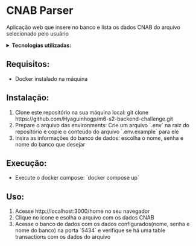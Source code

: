 # CNAB Parser
Aplicação web que insere no banco e lista os dados CNAB do arquivo selecionado pelo usuário
<details><summary><b>Tecnologias utilizadas:</b></summary>
  <ul>
    <li>Django</li>
    <li>React</li>
    <li>Postgresql</li>
    <li>Docker</li>
  </ul>
</details>

## Requisitos:
<ul>
  <li>Docker instalado na máquina</li>
</ul>

## Instalação:
<ol>
  <li>Clone este repositório na sua máquina local: git clone https://github.com/Hyaguinhogp/m6-s2-backend-challenge.git</li>
  <li>Prepare o arquivo das environments: Crie um arquivo   `.env`   na raiz do repositório e copie o conteúdo do arquivo `.env.example` para ele</li>
  <li>Insira as informações do banco de dados: escolha o nome, senha e nome do banco que desejar</li>
</ol>

## Execução:
<ul>
  <li>Execute o docker compose: `docker compose up`</li>
</ul>

## Uso:
<ol>
  <li>Acesse http://localhost:3000/home no seu navegador</li>
  <li>Clique no ícone e esolha o arquivo com os dados CNAB</li>
  <li>
    Acesse o banco de dados com os dados configurados(nome, senha e nome do banco) na porta `5434` e verifique se há uma table transactions com os dados do arquivo
  </li>
</ol>

